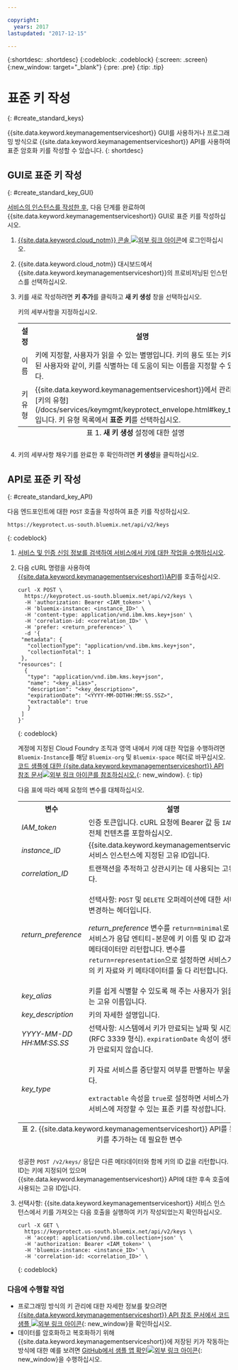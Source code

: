 ```yaml
---

copyright:
  years: 2017
lastupdated: "2017-12-15"

---
```


{:shortdesc: .shortdesc}
{:codeblock: .codeblock}
{:screen: .screen}
{:new_window: target="_blank"}
{:pre: .pre}
{:tip: .tip}

# 표준 키 작성
{: #create_standard_keys}

{{site.data.keyword.keymanagementserviceshort}} GUI를 사용하거나 프로그래밍 방식으로 {{site.data.keyword.keymanagementserviceshort}} API를 사용하여 표준 암호화 키를 작성할 수 있습니다.
{: shortdesc}

## GUI로 표준 키 작성
{: #create_standard_key_GUI}

[서비스의 인스턴스를 작성한 후](/docs/services/keymgmt/keyprotect_provision.html), 다음 단계를 완료하여 {{site.data.keyword.keymanagementserviceshort}} GUI로 표준 키를 작성하십시오.

1. [{{site.data.keyword.cloud_notm}} 콘솔 ![외부 링크 아이콘](../../icons/launch-glyph.svg "외부 링크 아이콘")](https://console.bluemix.net/)에 로그인하십시오.
2. {{site.data.keyword.cloud_notm}} 대시보드에서 {{site.data.keyword.keymanagementserviceshort}}의 프로비저닝된 인스턴스를 선택하십시오.
2. 키를 새로 작성하려면 **키 추가**를 클릭하고 **새 키 생성** 창을 선택하십시오.

    키의 세부사항을 지정하십시오.

    <table>
      <tr>
        <th>설정</th>
        <th>설명</th>
      </tr>
      <tr>
        <td>이름</td>
        <td>키에 지정할, 사용자가 읽을 수 있는 별명입니다. 키의 용도 또는 키와 연관된 사용자와 같이, 키를 식별하는 데 도움이 되는 이름을 지정할 수 있습니다.</td>
      </tr>
      <tr></tr>
        <td>키 유형</td>
        <td>{{site.data.keyword.keymanagementserviceshort}}에서 관리할 [키의 유형](/docs/services/keymgmt/keyprotect_envelope.html#key_types)입니다. 키 유형 목록에서 <b>표준 키</b>를 선택하십시오.</td>
      </tr>
      <caption style="caption-side:bottom;">표 1. <b>새 키 생성</b> 설정에 대한 설명</caption>
    </table>

3. 키의 세부사항 채우기를 완료한 후 확인하려면 **키 생성**을 클릭하십시오. 

## API로 표준 키 작성
{: #create_standard_key_API}

다음 엔드포인트에 대한 `POST` 호출을 작성하여 표준 키를 작성하십시오.

```
https://keyprotect.us-south.bluemix.net/api/v2/keys
```
{: codeblock}

1. [서비스 및 인증 신임 정보를 검색하여 서비스에서 키에 대한 작업을 수행하십시오](/docs/services/keymgmt/keyprotect_authentication.html).

2. 다음 cURL 명령을 사용하여 [{{site.data.keyword.keymanagementserviceshort}}API](https://console.ng.bluemix.net/apidocs/639)를 호출하십시오.

    ```cURL
    curl -X POST \
      https://keyprotect.us-south.bluemix.net/api/v2/keys \
      -H 'authorization: Bearer <IAM_token>' \
      -H 'bluemix-instance: <instance_ID>' \
      -H 'content-type: application/vnd.ibm.kms.key+json' \
      -H 'correlation-id: <correlation_ID>' \
      -H 'prefer: <return_preference>' \
      -d '{
     "metadata": {
       "collectionType": "application/vnd.ibm.kms.key+json",
       "collectionTotal": 1
     },
    "resources": [
      {
       "type": "application/vnd.ibm.kms.key+json",
       "name": "<key_alias>",
       "description": "<key_description>",
       "expirationDate": "<YYYY-MM-DDTHH:MM:SS.SSZ>",
       "extractable": true
       }
     ]
    }'
    ```
    {: codeblock}

    계정에 지정된 Cloud Foundry 조직과 영역 내에서 키에 대한 작업을 수행하려면 `Bluemix-Instance`를 해당 `Bluemix-org` 및 `Bluemix-space` 헤더로 바꾸십시오. [코드 샘플에 대한 {{site.data.keyword.keymanagementserviceshort}} API 참조 문서![외부 링크 아이콘](../../icons/launch-glyph.svg "외부 링크 아이콘")를 참조하십시오.](https://console.ng.bluemix.net/apidocs/639){: new_window}.
    {: tip}

    다음 표에 따라 예제 요청의 변수를 대체하십시오.
    <table>
      <tr>
        <th>변수</th>
        <th>설명</th>
      </tr>
      <tr>
        <td><em>IAM_token</em></td>
        <td>인증 토큰입니다. cURL 요청에 Bearer 값 등 <code>IAM</code> 토큰의 전체 컨텐츠를 포함하십시오.</td>
      </tr>
      <tr>
        <td><em>instance_ID</em></td>
        <td>{{site.data.keyword.keymanagementserviceshort}} 서비스 인스턴스에 지정된 고유 ID입니다.</td>
      </tr>
      <tr>
        <td><em>correlation_ID</em></td>
        <td>트랜잭션을 추적하고 상관시키는 데 사용되는 고유 ID입니다.</td>
      </tr>
      <tr>
        <td><em>return_preference</em></td>
        <td><p>선택사항: <code>POST</code> 및 <code>DELETE</code> 오퍼레이션에 대한 서버 작동을 변경하는 헤더입니다.</p><p><em>return_preference</em> 변수를 <code>return=minimal</code>로 설정하면 서비스가 응답 엔티티-본문에 키 이름 및 ID 값과 같은 키 메타데이터만 리턴합니다. 변수를 <code>return=representation</code>으로 설정하면 서비스가 표준 키의 키 자료와 키 메타데이터를 둘 다 리턴합니다.</p></td>
      </tr>
      <tr>
        <td><em>key_alias</em></td>
        <td>키를 쉽게 식별할 수 있도록 해 주는 사용자가 읽을 수 있는 고유 이름입니다.</td>
      </tr>
      <tr>
        <td><em>key_description</em></td>
        <td>키의 자세한 설명입니다.</td>
      </tr>
      <tr>
        <td><em>YYYY-MM-DD</em><br><em>HH:MM:SS.SS</em></td>
        <td>선택사항: 시스템에서 키가 만료되는 날짜 및 시간입니다(RFC 3339 형식). <code>expirationDate</code> 속성이 생략되면 키가 만료되지 않습니다. </td>
      </tr>
      <tr>
        <td><em>key_type</em></td>
        <td>
          <p>키 자료 서비스를 중단할지 여부를 판별하는 부울 값입니다.</p>
          <p><code>extractable</code> 속성을 <code>true</code>로 설정하면 서비스가 앱 또는 서비스에 저장할 수 있는 표준 키를 작성합니다.</p>
        </td>
      </tr>
        <caption style="caption-side:bottom;">표 2. {{site.data.keyword.keymanagementserviceshort}} API를 통해 표준 키를 추가하는 데 필요한 변수</caption>
    </table>

    성공한 `POST /v2/keys/` 응답은 다른 메타데이터와 함께 키의 ID 값을 리턴합니다. ID는 키에 지정되어 있으며 {{site.data.keyword.keymanagementserviceshort}} API에 대한 후속 호출에 사용되는 고유 ID입니다.

3. 선택사항: {{site.data.keyword.keymanagementserviceshort}} 서비스 인스턴스에서 키를 가져오는 다음 호출을 실행하여 키가 작성되었는지 확인하십시오.

    ```cURL
    curl -X GET \
      https://keyprotect.us-south.bluemix.net/api/v2/keys \
      -H 'accept: application/vnd.ibm.collection+json' \
      -H 'authorization: Bearer <IAM_token>' \
      -H 'bluemix-instance: <instance_ID>' \
      -H 'correlation-id: <correlation_ID>' \
    ```
    {: codeblock}


### 다음에 수행할 작업

- 프로그래밍 방식의 키 관리에 대한 자세한 정보를 찾으려면 [{{site.data.keyword.keymanagementserviceshort}} API 참조 문서에서 코드 샘플 ![외부 링크 아이콘](../../icons/launch-glyph.svg "외부 링크 아이콘")](https://console.ng.bluemix.net/apidocs/639){: new_window}을 확인하십시오.
- 데이터를 암호화하고 복호화하기 위해 {{site.data.keyword.keymanagementserviceshort}}에 저장된 키가 작동하는 방식에 대한 예를 보려면 [GitHub에서 샘플 앱 확인![외부 링크 아이콘](../../icons/launch-glyph.svg "외부 링크 아이콘")](https://github.com/IBM-Bluemix/key-protect-helloworld-python){: new_window}을 수행하십시오.
